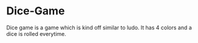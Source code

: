 # Dice-Game

Dice game is a game which is kind off similar to ludo. It has 4 colors and a dice is rolled everytime.
